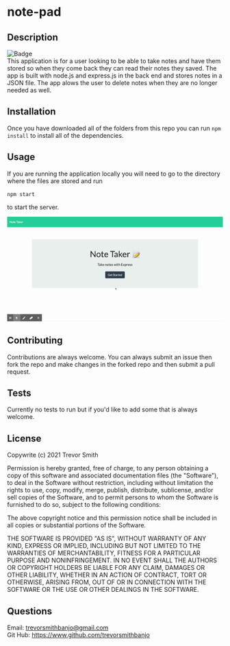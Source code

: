 # note-pad

## Description
![Badge](https://img.shields.io/badge/license-MIT-green)<br>
This application is for a user looking to be able to take notes and have them stored so when they come back they can read their notes they saved. The app is built with node.js and express.js in the back end and stores notes in a JSON file. The app alows the user to delete notes when they are no longer needed as well.

## Installation
Once you have downloaded all of the folders from this repo you can run ```npm install``` to install all of the dependencies.

## Usage
If you are running the application locally you will need to go to the directory where the files are stored and run 
```
npm start
```
to start the server.<br>

<img src="./images/note_taker.gif" alt="Animated gif preview the application">

## Contributing
Contributions are always welcome. You can always submit an issue then fork the repo and make changes in the forked repo and then submit a pull request.

## Tests
Currently no tests to run but if you'd like to add some that is always welcome.

## License
  Copywrite (c) 2021 Trevor Smith

  Permission is hereby granted, free of charge, to any person obtaining a copy of this software and associated documentation files (the "Software"), to deal in the Software without restriction, including without limitation the rights to use, copy, modify, merge, publish, distribute, sublicense, and/or sell copies of the Software, and to permit persons to whom the Software is furnished to do so, subject to the following conditions:

  The above copyright notice and this permission notice shall be included in all copies or substantial portions of the Software.
  
  THE SOFTWARE IS PROVIDED "AS IS", WITHOUT WARRANTY OF ANY KIND, EXPRESS OR IMPLIED, INCLUDING BUT NOT LIMITED TO THE WARRANTIES OF MERCHANTABILITY, FITNESS FOR A PARTICULAR PURPOSE AND NONINFRINGEMENT. IN NO EVENT SHALL THE AUTHORS OR COPYRIGHT HOLDERS BE LIABLE FOR ANY CLAIM, DAMAGES OR OTHER LIABILITY, WHETHER IN AN ACTION OF CONTRACT, TORT OR OTHERWISE, ARISING FROM, OUT OF OR IN CONNECTION WITH THE SOFTWARE OR THE USE OR OTHER DEALINGS IN THE SOFTWARE.

  ## Questions
  Email: trevorsmithbanjo@gmail.com<br>
  Git Hub: https://www.github.com/trevorsmithbanjo